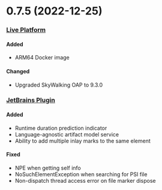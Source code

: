 # 0.7.5 (2022-12-25)

### [Live Platform](https://github.com/sourceplusplus/sourceplusplus)

#### Added
- ARM64 Docker image

#### Changed
- Upgraded SkyWalking OAP to 9.3.0

### [JetBrains Plugin](https://github.com/sourceplusplus/interface-jetbrains)

#### Added
- Runtime duration prediction indicator
- Language-agnostic artifact model service
- Ability to add multiple inlay marks to the same element

#### Fixed
- NPE when getting self info
- NoSuchElementException when searching for PSI file
- Non-dispatch thread access error on file marker dispose
